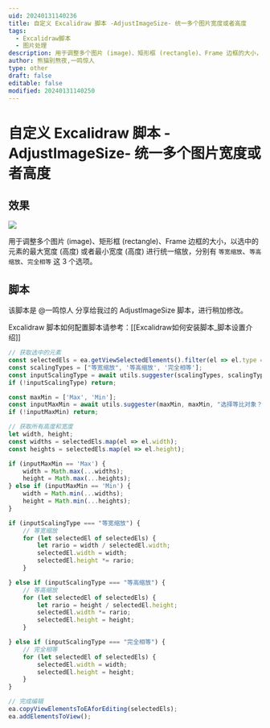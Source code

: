 ```yaml
---
uid: 20240131140236
title: 自定义 Excalidraw 脚本 -AdjustImageSize- 统一多个图片宽度或者高度
tags:
  - Excalidraw脚本
  - 图片处理
description: 用于调整多个图片 (image)、矩形框 (rectangle)、Frame 边框的大小，以选中的元素的最大宽度 (高度) 或者最小宽度 (高度) 进行统一缩放，分别有 `等宽缩放`、`等高缩放`、`完全相等` 这 3 个选项。
author: 熊猫别熬夜,一鸣惊人
type: other
draft: false
editable: false
modified: 20240131140250
---
```


# 自定义 Excalidraw 脚本 -AdjustImageSize- 统一多个图片宽度或者高度

## 效果

![](https://cdn.pkmer.cn/images/202401311417693.gif!pkmer)

用于调整多个图片 (image)、矩形框 (rectangle)、Frame 边框的大小，以选中的元素的最大宽度 (高度) 或者最小宽度 (高度) 进行统一缩放，分别有 `等宽缩放`、`等高缩放`、`完全相等` 这 3 个选项。

## 脚本

该脚本是 @一鸣惊人 分享给我过的 AdjustImageSize 脚本，进行稍加修改。

Excalidraw 脚本如何配置脚本请参考：[[Excalidraw如何安装脚本_脚本设置介绍]]

```js
// 获取选中的元素
const selectedEls = ea.getViewSelectedElements().filter(el => el.type === "frame" || "image" || "rectangle" || "ellipse");
const scalingTypes = ["等宽缩放", '等高缩放', '完全相等'];
const inputScalingType = await utils.suggester(scalingTypes, scalingTypes, "选择缩放类型");
if (!inputScalingType) return;

const maxMin = ['Max', 'Min'];
const inputMaxMin = await utils.suggester(maxMin, maxMin, "选择等比对象？");
if (!inputMaxMin) return;

// 获取所有高度和宽度
let width, height;
const widths = selectedEls.map(el => el.width);
const heights = selectedEls.map(el => el.height);

if (inputMaxMin == 'Max') {
    width = Math.max(...widths);
    height = Math.max(...heights);
} else if (inputMaxMin == 'Min') {
    width = Math.min(...widths);
    height = Math.min(...heights);
}

if (inputScalingType === "等宽缩放") {
    // 等宽缩放
    for (let selectedEl of selectedEls) {
        let rario = width / selectedEl.width;
        selectedEl.width = width;
        selectedEl.height *= rario;
    }

} else if (inputScalingType === "等高缩放") {
    // 等高缩放
    for (let selectedEl of selectedEls) {
        let rario = height / selectedEl.height;
        selectedEl.width *= rario;
        selectedEl.height = height;
    }

} else if (inputScalingType === "完全相等") {
    // 完全相等
    for (let selectedEl of selectedEls) {
        selectedEl.width = width;
        selectedEl.height = height;
    }
}

// 完成编辑
ea.copyViewElementsToEAforEditing(selectedEls);
ea.addElementsToView();
```
